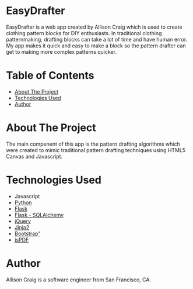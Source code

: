 # EasyDrafter
EasyDrafter is a web app created by Allison Craig which is used to create clothing pattern blocks for DIY enthusiasts.
In traditional clothing patternmaking, drafting blocks can take a lot of time and have human error. My app makes it quick and easy to make a block so the pattern drafter can get to making more complex patterns quicker. 

# Table of Contents
* [About The Project](#about)
* [Technologies Used](#technologiesused)
* [Author](#author)

# <a name="about"></a>About The Project
The main compenent of this app is the pattern drafting algorithms which were created to mimic traditional pattern drafting techniques using HTML5 Canvas and Javascript.

# <a name="technologiesused"></a>Technologies Used
* Javascript
* [Python](https://www.python.org/)
* [Flask](http://flask.pocoo.org/)
* [Flask - SQLAlchemy](http://flask.pocoo.org/)
* [jQuery](https://jquery.com/)
* [Jinja2](http://jinja.pocoo.org/docs/dev/)
* [Bootstrap"](http://getbootstrap.com/2.3.2/)
* [jsPDF](https://parall.ax/products/jspdf)

# <a name="author"></a>Author
Allison Craig is a software engineer from San Francisco, CA.